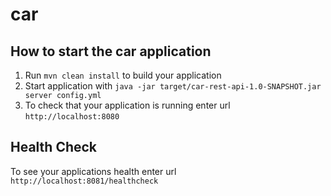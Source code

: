 # car

How to start the car application
---

1. Run `mvn clean install` to build your application
1. Start application with `java -jar target/car-rest-api-1.0-SNAPSHOT.jar server config.yml`
1. To check that your application is running enter url `http://localhost:8080`

Health Check
---

To see your applications health enter url `http://localhost:8081/healthcheck`
